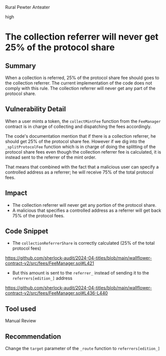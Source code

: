 Rural Pewter Anteater

high

# The collection referrer will never get 25% of the protocol share

## Summary

When a collection is referred, 25% of the protocol share fee should goes to the collection referrer. The current implementation of the code does not comply with this rule. The collection referrer will never get any part of the protocol share.


## Vulnerability Detail

When a user mints a token, the `collectMintFee` function from the `FeeManager` contract is in charge of collecting and dispatching the fees accordingly.

The code's documentation mention that if there is a collection referrer, he should get 25% of the protocol share fee. However if we dig into the `_splitProtocolFee` function which is in charge of doing the splitting of the protocol share fees even though the collection referrer fee is calculated, it is instead sent to the referrer of the mint order.

That means that combined with the fact that a malicious user can specify a controlled address as a referrer; he will receive 75% of the total protocol fees.

## Impact

- The collection referrer will never get any portion of the protocol share.
- A malicious that specifies a controlled address as a referrer will get back 75% of the protocol fees.


## Code Snippet

- The `collectionReferrerShare` is correctly calculated (25% of the total protocol fees)

https://github.com/sherlock-audit/2024-04-titles/blob/main/wallflower-contract-v2/src/fees/FeeManager.sol#L421

- But this amount is sent to the `referrer_` instead of sending it to the `referrers[edition_]` address

https://github.com/sherlock-audit/2024-04-titles/blob/main/wallflower-contract-v2/src/fees/FeeManager.sol#L436-L440

## Tool used

Manual Review

## Recommendation

Change the `target` parameter of the  `_route` function to  `referrers[edition_]` 
